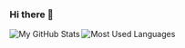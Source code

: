 ### Hi there 👋

<!--
**canwdev/canwdev** is a ✨ _special_ ✨ repository because its `README.md` (this file) appears on your GitHub profile.

Here are some ideas to get you started:

- 🔭 I’m currently working on ...
- 🌱 I’m currently learning ...
- 👯 I’m looking to collaborate on ...
- 🤔 I’m looking for help with ...
- 💬 Ask me about ...
- 📫 How to reach me: ...
- 😄 Pronouns: ...
- ⚡ Fun fact: ...

<a href="https://github.com/canwdev#gh-light-mode-only">
  <img src="https://github-readme-stats.vercel.app/api?username=canwdev&count_private=true&show_icons=true&theme=light#gh-light-mode-only" align="left" alt="My GitHub Stats" />
  <img src="https://github-readme-stats.vercel.app/api/top-langs/?username=canwdev&layout=compact&langs_count=8&theme=light#gh-light-mode-only" align="left" alt="My GitHub Stats" />
</a>
<a href="https://github.com/canwdev#gh-dark-mode-only">
  <img src="https://github-readme-stats.vercel.app/api?username=canwdev&count_private=true&show_icons=true&theme=dark#gh-dark-mode-only" align="left" alt="Most Used Languages" />
  <img src="https://github-readme-stats.vercel.app/api/top-langs/?username=canwdev&layout=compact&langs_count=8&theme=dark#gh-dark-mode-only" align="left" alt="Most Used Languages" />
</a>

-->


<a href="https://github.com/canwdev#gh-light-mode-only">
  <img src="https://github-readme-stats.vercel.app/api/top-langs/?username=canwdev&layout=compact&langs_count=8&theme=light#gh-light-mode-only" align="left" alt="My GitHub Stats" />
</a>
<a href="https://github.com/canwdev#gh-dark-mode-only">
  <img src="https://github-readme-stats.vercel.app/api/top-langs/?username=canwdev&layout=compact&langs_count=8&theme=dark#gh-dark-mode-only" align="left" alt="Most Used Languages" />
</a>
